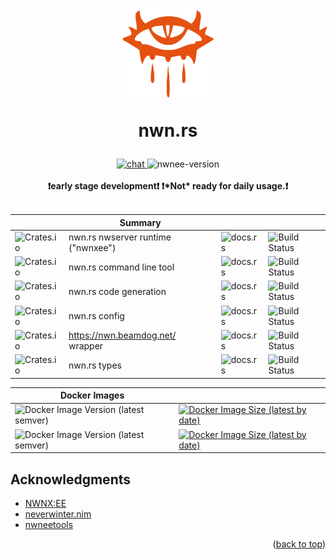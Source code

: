 <h1 align="center">
  <img src="https://raw.githubusercontent.com/nwn-rs/.github/main/profile/assets/logo/icon.svg" width="150"/>

  nwn.rs
</h1>

<div align="center">
  <!-- Discord -->
  <a href="https://discord.gg/VChctxJCMM">
    <img src="https://img.shields.io/discord/721439329079263232.svg?colorB=7289DA&label=Discord&logo=Discord&logoColor=7289DA&style=flat-square"
    alt="chat" />
  </a>
  <!-- Version -->
  <img src="https://img.shields.io/badge/nwnee:version-8193.34-58a3bd?style=flat-square" alt="nwnee-version">
  <br />
</div>

<div align="center">
 <strong>
   <br />
   ❗early stage development❗
   ❗*Not* ready for daily usage.❗
   <br />
   <br />
 </strong>
</div>

| | Summary | | |
| --- | --- | --- | ---
| ![Crates.io](https://img.shields.io/crates/v/rand?label=runtime) | nwn.rs nwserver runtime ("nwnxee") | ![docs.rs](https://img.shields.io/docsrs/rand) | ![Build Status](https://img.shields.io/github/workflow/status/urothis/nwn-rs/idk-the-name) |
| ![Crates.io](https://img.shields.io/crates/v/rand?label=tool) | nwn.rs command line tool | ![docs.rs](https://img.shields.io/docsrs/rand) | ![Build Status](https://img.shields.io/github/workflow/status/urothis/nwn-rs/idk-the-name) |
| ![Crates.io](https://img.shields.io/crates/v/rand?label=codegen) | nwn.rs code generation | ![docs.rs](https://img.shields.io/docsrs/rand) | ![Build Status](https://img.shields.io/github/workflow/status/urothis/nwn-rs/idk-the-name) |
| ![Crates.io](https://img.shields.io/crates/v/rand?label=config) | nwn.rs config | ![docs.rs](https://img.shields.io/docsrs/rand) | ![Build Status](https://img.shields.io/github/workflow/status/urothis/nwn-rs/idk-the-name) |
| ![Crates.io](https://img.shields.io/crates/v/rand?label=masterlist) | https://nwn.beamdog.net/ wrapper | ![docs.rs](https://img.shields.io/docsrs/rand) | ![Build Status](https://img.shields.io/github/workflow/status/urothis/nwn-rs/idk-the-name) |
| ![Crates.io](https://img.shields.io/crates/v/rand?label=types) | nwn.rs types | ![docs.rs](https://img.shields.io/docsrs/rand) | ![Build Status](https://img.shields.io/github/workflow/status/urothis/nwn-rs/idk-the-name) |

| Docker Images | |
| --- | --- |
| ![Docker Image Version (latest semver)](https://img.shields.io/docker/v/nwnrs/runtime?label=runtime&sort=semver) |[![Docker Image Size (latest by date)](https://img.shields.io/docker/image-size/nwnrs/tool?color=orange&sort=date)](https://hub.docker.com/repository/docker/nwnrs/tool) |
| ![Docker Image Version (latest semver)](https://img.shields.io/docker/v/nwnrs/tool?label=tool&sort=semver) |[![Docker Image Size (latest by date)](https://img.shields.io/docker/image-size/nwnrs/runtime?color=orange&sort=date)](https://hub.docker.com/repository/docker/nwnrs/runtime) |

## Acknowledgments
* [NWNX:EE](https://nwnxee.github.io/unified/)
* [neverwinter.nim](https://github.com/niv/neverwinter.nim)
* [nwneetools](https://github.com/nwneetools)

<p align="right">(<a href="#top">back to top</a>)</p>
